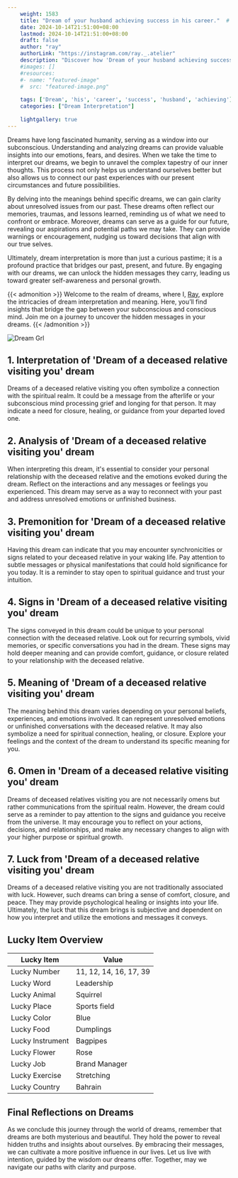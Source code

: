 ```yaml
---
    weight: 1583
    title: "Dream of your husband achieving success in his career."  # Assuming 'title' column exists
    date: 2024-10-14T21:51:00+08:00
    lastmod: 2024-10-14T21:51:00+08:00
    draft: false
    author: "ray"
    authorLink: "https://instagram.com/ray._.atelier"
    description: "Discover how 'Dream of your husband achieving success in his career.' can interpret your future and uncover its significant meanings in your life."
    #images: []
    #resources:
    #- name: "featured-image"
    #  src: "featured-image.png"
    
    tags: ['Dream', 'his', 'career', 'success', 'husband', 'achieving']
    categories: ["Dream Interpretation"]
    
    lightgallery: true
---
```

    
Dreams have long fascinated humanity, serving as a window into our subconscious. Understanding and analyzing dreams can provide valuable insights into our emotions, fears, and desires. When we take the time to interpret our dreams, we begin to unravel the complex tapestry of our inner thoughts. This process not only helps us understand ourselves better but also allows us to connect our past experiences with our present circumstances and future possibilities.

By delving into the meanings behind specific dreams, we can gain clarity about unresolved issues from our past. These dreams often reflect our memories, traumas, and lessons learned, reminding us of what we need to confront or embrace. Moreover, dreams can serve as a guide for our future, revealing our aspirations and potential paths we may take. They can provide warnings or encouragement, nudging us toward decisions that align with our true selves.

Ultimately, dream interpretation is more than just a curious pastime; it is a profound practice that bridges our past, present, and future. By engaging with our dreams, we can unlock the hidden messages they carry, leading us toward greater self-awareness and personal growth.

{{< admonition >}}
Welcome to the realm of dreams, where I, [Ray](https://instagram.com/ray._.atelier), explore the intricacies of dream interpretation and meaning. Here, you’ll find insights that bridge the gap between your subconscious and conscious mind. Join me on a journey to uncover the hidden messages in your dreams.
{{< /admonition >}}

![Dream Grl](https://cdn.pixabay.com/photo/2017/11/02/03/35/gothic-2910057_1280.jpg "Dream Grl")

## 1. Interpretation of 'Dream of a deceased relative visiting you' dream
 Dreams of a deceased relative visiting you often symbolize a connection with the spiritual realm. It could be a message from the afterlife or your subconscious mind processing grief and longing for that person. It may indicate a need for closure, healing, or guidance from your departed loved one.

## 2. Analysis of 'Dream of a deceased relative visiting you' dream
 When interpreting this dream, it's essential to consider your personal relationship with the deceased relative and the emotions evoked during the dream. Reflect on the interactions and any messages or feelings you experienced. This dream may serve as a way to reconnect with your past and address unresolved emotions or unfinished business.

## 3. Premonition for 'Dream of a deceased relative visiting you' dream
 Having this dream can indicate that you may encounter synchronicities or signs related to your deceased relative in your waking life. Pay attention to subtle messages or physical manifestations that could hold significance for you today. It is a reminder to stay open to spiritual guidance and trust your intuition.

## 4. Signs in 'Dream of a deceased relative visiting you' dream
 The signs conveyed in this dream could be unique to your personal connection with the deceased relative. Look out for recurring symbols, vivid memories, or specific conversations you had in the dream. These signs may hold deeper meaning and can provide comfort, guidance, or closure related to your relationship with the deceased relative.

## 5. Meaning of 'Dream of a deceased relative visiting you' dream
 The meaning behind this dream varies depending on your personal beliefs, experiences, and emotions involved. It can represent unresolved emotions or unfinished conversations with the deceased relative. It may also symbolize a need for spiritual connection, healing, or closure. Explore your feelings and the context of the dream to understand its specific meaning for you.

## 6. Omen in 'Dream of a deceased relative visiting you' dream
 Dreams of deceased relatives visiting you are not necessarily omens but rather communications from the spiritual realm. However, the dream could serve as a reminder to pay attention to the signs and guidance you receive from the universe. It may encourage you to reflect on your actions, decisions, and relationships, and make any necessary changes to align with your higher purpose or spiritual growth.

## 7. Luck from 'Dream of a deceased relative visiting you' dream
 Dreams of a deceased relative visiting you are not traditionally associated with luck. However, such dreams can bring a sense of comfort, closure, and peace. They may provide psychological healing or insights into your life. Ultimately, the luck that this dream brings is subjective and dependent on how you interpret and utilize the emotions and messages it conveys.

## Lucky Item Overview
| Lucky Item          | Value              |
|---------------|--------------------|
| Lucky Number        | 11, 12, 14, 16, 17, 39  |
| Lucky Word          | Leadership |
| Lucky Animal        | Squirrel |
| Lucky Place         | Sports field     |
| Lucky Color         | Blue     |
| Lucky Food          | Dumplings      |
| Lucky Instrument    | Bagpipes |
| Lucky Flower        | Rose    |
| Lucky Job           | Brand Manager       |
| Lucky Exercise      | Stretching  |
| Lucky Country       | Bahrain    |


##  Final Reflections on Dreams

As we conclude this journey through the world of dreams, remember that dreams are both mysterious and beautiful. They hold the power to reveal hidden truths and insights about ourselves. By embracing their messages, we can cultivate a more positive influence in our lives. Let us live with intention, guided by the wisdom our dreams offer. Together, may we navigate our paths with clarity and purpose.
